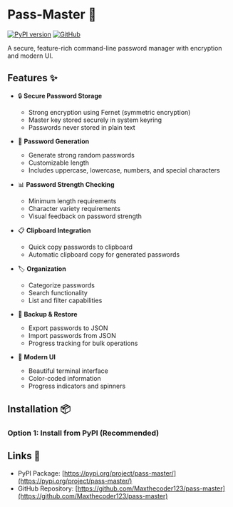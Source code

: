 # Pass-Master 🔐

[![PyPI version](https://badge.fury.io/py/pass-master.svg)](https://pypi.org/project/pass-master/)
[![GitHub](https://img.shields.io/github/license/Maxthecoder123/pass-master)](https://github.com/Maxthecoder123/pass-master)

A secure, feature-rich command-line password manager with encryption and modern UI.

## Features ✨

- 🔒 **Secure Password Storage**
  - Strong encryption using Fernet (symmetric encryption)
  - Master key stored securely in system keyring
  - Passwords never stored in plain text

- 🎲 **Password Generation**
  - Generate strong random passwords
  - Customizable length
  - Includes uppercase, lowercase, numbers, and special characters

- 📊 **Password Strength Checking**
  - Minimum length requirements
  - Character variety requirements
  - Visual feedback on password strength

- 📋 **Clipboard Integration**
  - Quick copy passwords to clipboard
  - Automatic clipboard copy for generated passwords

- 🏷️ **Organization**
  - Categorize passwords
  - Search functionality
  - List and filter capabilities

- 💾 **Backup & Restore**
  - Export passwords to JSON
  - Import passwords from JSON
  - Progress tracking for bulk operations

- 🎨 **Modern UI**
  - Beautiful terminal interface
  - Color-coded information
  - Progress indicators and spinners

## Installation 📦

### Option 1: Install from PyPI (Recommended)

## Links 🔗
- PyPI Package: [https://pypi.org/project/pass-master/](https://pypi.org/project/pass-master/)
- GitHub Repository: [https://github.com/Maxthecoder123/pass-master](https://github.com/Maxthecoder123/pass-master)